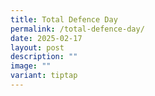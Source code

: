 ```yaml
---
title: Total Defence Day
permalink: /total-defence-day/
date: 2025-02-17
layout: post
description: ""
image: ""
variant: tiptap
---
```

